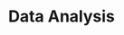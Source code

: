---
layout: page
title: Data Analysis
nav: true
nav_order: 3
dropdown: true
children: 
    - title: data collection
      permalink: /ref/data-analysis/data-collection/
    - title: divider
    - title: databases
      permalink: /ref/data-analysis/databases/
    - title: divider
    - title: basic charting
      permalink: /ref/data-analysis/basic-charting/
    - title: divider
    - title: data visualization
      permalink: /ref/data-analysis/data-visualization/
    - title: divider
    - title: machine learning
      permalink: /ref/data-analysis/ml/
    - title: divider
    - title: notes
      permalink: /ref/data-analysis/statistics/
---